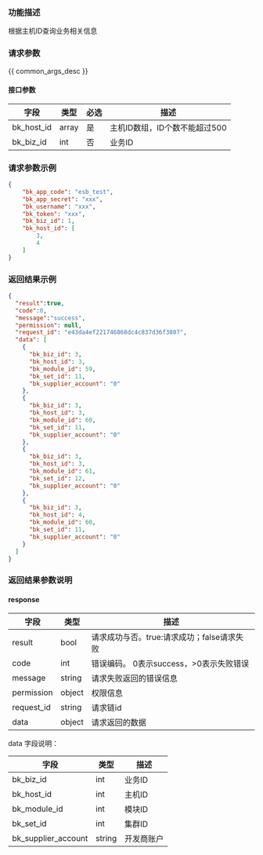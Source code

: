 ### 功能描述

根据主机ID查询业务相关信息

### 请求参数

{{ common_args_desc }}

#### 接口参数

| 字段         | 类型    | 必选 | 描述                 |
|------------|-------|----|--------------------|
| bk_host_id | array | 是  | 主机ID数组，ID个数不能超过500 |
| bk_biz_id  | int   | 否  | 业务ID               |

### 请求参数示例

```json
{
    "bk_app_code": "esb_test",
    "bk_app_secret": "xxx",
    "bk_username": "xxx",
    "bk_token": "xxx",
    "bk_biz_id": 1,
    "bk_host_id": [
        3,
        4
    ]
}
```

### 返回结果示例

```json
{
  "result":true,
  "code":0,
  "message":"success",
  "permission": null,
  "request_id": "e43da4ef221746868dc4c837d36f3807",
  "data": [
    {
      "bk_biz_id": 3,
      "bk_host_id": 3,
      "bk_module_id": 59,
      "bk_set_id": 11,
      "bk_supplier_account": "0"
    },
    {
      "bk_biz_id": 3,
      "bk_host_id": 3,
      "bk_module_id": 60,
      "bk_set_id": 11,
      "bk_supplier_account": "0"
    },
    {
      "bk_biz_id": 3,
      "bk_host_id": 3,
      "bk_module_id": 61,
      "bk_set_id": 12,
      "bk_supplier_account": "0"
    },
    {
      "bk_biz_id": 3,
      "bk_host_id": 4,
      "bk_module_id": 60,
      "bk_set_id": 11,
      "bk_supplier_account": "0"
    }
  ]
}
```

### 返回结果参数说明

#### response

| 字段         | 类型     | 描述                         |
|------------|--------|----------------------------|
| result     | bool   | 请求成功与否。true:请求成功；false请求失败 |
| code       | int    | 错误编码。 0表示success，>0表示失败错误  |
| message    | string | 请求失败返回的错误信息                |
| permission | object | 权限信息                       |
| request_id | string | 请求链id                      |
| data       | object | 请求返回的数据                    |

data 字段说明：

| 字段                  | 类型     | 描述    |
|---------------------|--------|-------|
| bk_biz_id           | int    | 业务ID  |
| bk_host_id          | int    | 主机ID  |
| bk_module_id        | int    | 模块ID  |
| bk_set_id           | int    | 集群ID  |
| bk_supplier_account | string | 开发商账户 |

